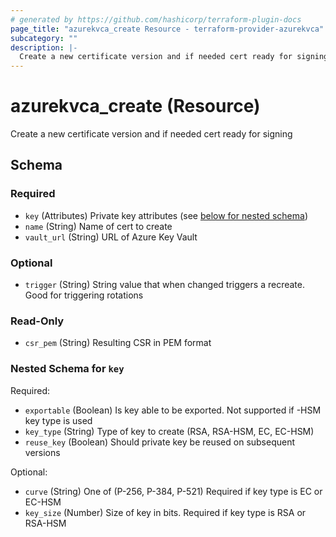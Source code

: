 ```yaml
---
# generated by https://github.com/hashicorp/terraform-plugin-docs
page_title: "azurekvca_create Resource - terraform-provider-azurekvca"
subcategory: ""
description: |-
  Create a new certificate version and if needed cert ready for signing
---
```


# azurekvca_create (Resource)

Create a new certificate version and if needed cert ready for signing



<!-- schema generated by tfplugindocs -->
## Schema

### Required

- `key` (Attributes) Private key attributes (see [below for nested schema](#nestedatt--key))
- `name` (String) Name of cert to create
- `vault_url` (String) URL of Azure Key Vault

### Optional

- `trigger` (String) String value that when changed triggers a recreate. Good for triggering rotations

### Read-Only

- `csr_pem` (String) Resulting CSR in PEM format

<a id="nestedatt--key"></a>
### Nested Schema for `key`

Required:

- `exportable` (Boolean) Is key able to be exported. Not supported if -HSM key type is used
- `key_type` (String) Type of key to create (RSA, RSA-HSM, EC, EC-HSM)
- `reuse_key` (Boolean) Should private key be reused on subsequent versions

Optional:

- `curve` (String) One of (P-256, P-384, P-521) Required if key type is EC or EC-HSM
- `key_size` (Number) Size of key in bits. Required if key type is RSA or RSA-HSM
